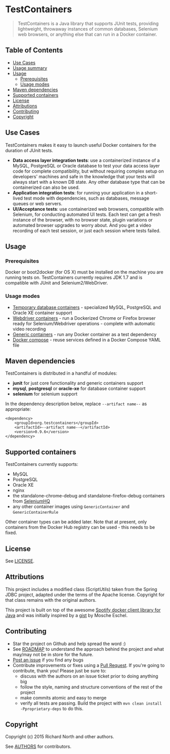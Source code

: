 # TestContainers

> TestContainers is a Java library that supports JUnit tests, providing lightweight, throwaway instances of common databases, Selenium web browsers, or anything else that can run in a Docker container.

## Table of Contents
<!-- MarkdownTOC autolink=true bracket=round depth=3 -->

- [Use Cases](#use-cases)
- [Usage summary](#usage-summary)
- [Usage](#usage)
    - [Prerequisites](#prerequisites)
    - [Usage modes](usage-modes)
- [Maven dependencies](#maven-dependencies)
- [Supported containers](#supported-containers)
- [License](#license)
- [Attributions](#attributions)
- [Contributing](#contributing)
- [Copyright](#copyright)

<!-- /MarkdownTOC -->

## Use Cases

TestContainers makes it easy to launch useful Docker containers for the duration of JUnit tests.

 * **Data access layer integration tests**: use a containerized instance of a MySQL, PostgreSQL or Oracle database to test your data access layer code for complete compatibility, but without requiring complex setup on developers' machines and safe in the knowledge that your tests will always start with a known DB state. Any other database type that can be containerized can also be used.
 * **Application integration tests**: for running your application in a short-lived test mode with dependencies, such as databases, message queues or web servers.
 * **UI/Acceptance tests**: use containerized web browsers, compatible with Selenium, for conducting automated UI tests. Each test can get a fresh instance of the browser, with no browser state, plugin variations or automated browser upgrades to worry about. And you get a video recording of each test session, or just each session where tests failed.

## Usage

### Prerequisites

Docker or boot2docker (for OS X) must be installed on the machine you are running tests on. TestContainers currently requires JDK 1.7 and is compatible with JUnit and Selenium2/WebDriver.

### Usage modes

* [Temporary database containers](usage/database_containers) - specialized MySQL, PostgreSQL and Oracle XE container support
* [Webdriver containers](usage/webdriver_containers) - run a Dockerized Chrome or Firefox browser ready for Selenium/Webdriver operations - complete with automatic video recording
* [Generic containers](usage/generic_containers) - run any Docker container as a test dependency
* [Docker compose](usage/docker_compose) - reuse services defined in a Docker Compose YAML file

## Maven dependencies

TestContainers is distributed in a handful of modules:

* **junit** for just core functionality and generic containers support
* **mysql**, **postgresql** or **oracle-xe** for database container support
* **selenium** for selenium support

In the dependency description below, replace `--artifact name--` as appropriate:


    <dependency>
        <groupId>org.testcontainers</groupId>
        <artifactId>--artifact name--</artifactId>
        <version>0.9.6</version>
    </dependency>

## Supported containers

TestContainers currently supports:

 * MySQL
 * PostgreSQL
 * Oracle XE
 * nginx
 * the standalone-chrome-debug and standalone-firefox-debug containers from [SeleniumHQ](https://github.com/SeleniumHQ/docker-selenium)
 * any other container images using `GenericContainer` and `GenericContainerRule`

Other container types can be added later. Note that at present, only containers from the Docker Hub registry can be used - this needs to be fixed.

## License

See [LICENSE](LICENSE).

## Attributions

This project includes a modified class (ScriptUtils) taken from the Spring JDBC project, adapted under the terms of the Apache license. Copyright for that class remains with the original authors.

This project is built on top of the awesome [Spotify docker client library for Java](https://github.com/spotify/docker-client) and was initially inspired by a [gist](https://gist.github.com/mosheeshel/c427b43c36b256731a0b) by Mosche Eschel.

## Contributing

* Star the project on Github and help spread the word :)
* See [ROADMAP](ROADMAP) to understand the approach behind the project and what may/may not be in store for the future.
* [Post an issue](https://github.com/testcontainers/testcontainers-java/issues) if you find any bugs
* Contribute improvements or fixes using a [Pull Request](https://github.com/testcontainers/testcontainers-java/pulls). If you're going to contribute, thank you! Please just be sure to:
	* discuss with the authors on an issue ticket prior to doing anything big
	* follow the style, naming and structure conventions of the rest of the project
	* make commits atomic and easy to merge
	* verify all tests are passing. Build the project with `mvn clean install -Pproprietary-deps` to do this.

## Copyright

Copyright (c) 2015 Richard North and other authors.

See [AUTHORS](AUTHORS) for contributors.